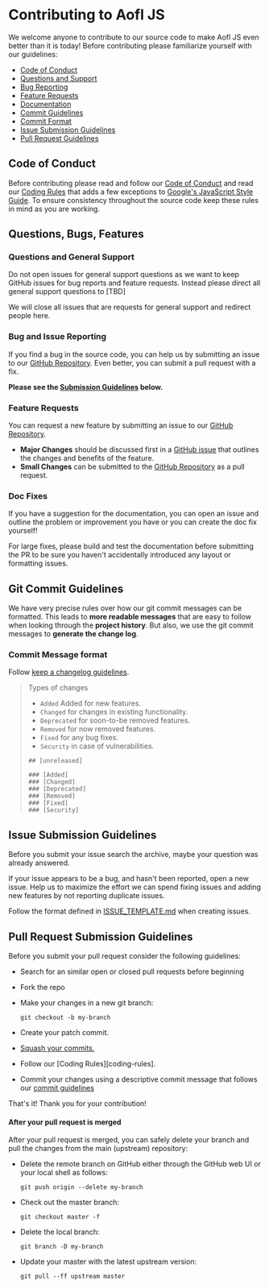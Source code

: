 # Contributing to Aofl JS

We welcome anyone to contribute to our source code to make Aofl JS even better than it is
today! Before contributing please familiarize yourself with our guidelines:

- [Code of Conduct](#code-of-conduct)
- [Questions and Support](#questions-bugs-features)
- [Bug Reporting](#bug-and-issue-reporting)
- [Feature Requests](#feature-requests)
- [Documentation](#doc-fixes)
- [Commit Guidelines](#git-commit-guidelines)
- [Commit Format](#commit-message-format)
- [Issue Submission Guidelines](#issue-submission-guidelines)
- [Pull Request Guidelines](#pull-request-submission-guidelines)

## Code of Conduct

Before contributing please read and follow our [Code of Conduct](https://github.com/ageoflearning/aofl/blob/master/code_of_conduct.md) and read our [Coding Rules](v2.x/housekeeping/coding-standards)
that adds a few exceptions to [Google's JavaScript Style Guide](https://google.github.io/styleguide/javascriptguide.xml). To ensure consistency throughout the source code keep these rules in mind as you are working.

## Questions, Bugs, Features

### Questions and General Support

Do not open issues for general support questions as we want to keep GitHub issues for bug reports
and feature requests. Instead please direct all general support questions to [TBD]

We will close all issues that are requests for general support and redirect people here.

### Bug and Issue Reporting

If you find a bug in the source code, you can help us by submitting an issue to our
[GitHub Repository](https://github.com/ageoflearning/aofl). Even better, you can submit a pull request with a fix.

**Please see the [Submission Guidelines](#issue-submission-guidelines) below.**

### Feature Requests

You can request a new feature by submitting an issue to our [GitHub Repository](https://github.com/ageoflearning/aofl).

- **Major Changes** should be discussed first in a [GitHub issue](https://github.com/AgeOfLearning/aofl/issues) that outlines the changes and benefits of the feature.
- **Small Changes** can be submitted to the [GitHub Repository](https://github.com/AgeOfLearning/aofl/pulls) as a pull request.

### Doc Fixes

If you have a suggestion for the documentation, you can open an issue and outline the problem
or improvement you have or you can create the doc fix yourself!

For large fixes, please build and test the documentation before submitting the PR to be sure you
haven't accidentally introduced any layout or formatting issues.

## Git Commit Guidelines

We have very precise rules over how our git commit messages can be formatted.
This leads to **more readable messages** that are easy to follow when looking
through the **project history**. But also, we use the git commit messages to
**generate the change log**.

### Commit Message format

Follow [keep a changelog guidelines](https://keepachangelog.com/en/1.0.0/#how).

> Types of changes
>
> - `Added` Added for new features.
> - `Changed` for changes in existing functionality.
> - `Deprecated` for soon-to-be removed features.
> - `Removed` for now removed features.
> - `Fixed` for any bug fixes.
> - `Security` in case of vulnerabilities.
> ```
> ## [unreleased]
>
> ### [Added]
> ### [Changed]
> ### [Deprecated]
> ### [Removed]
> ### [Fixed]
> ### [Security]
> ```

## Issue Submission Guidelines

Before you submit your issue search the archive, maybe your question was already answered.

If your issue appears to be a bug, and hasn't been reported, open a new issue. Help us to maximize
the effort we can spend fixing issues and adding new features by not reporting duplicate issues.

Follow the format defined in [ISSUE_TEMPLATE.md](https://github.com/AgeOfLearning/aofl/blob/master/ISSUE_TEMPLATE.md) when creating issues.

## Pull Request Submission Guidelines

Before you submit your pull request consider the following guidelines:

- Search for an similar open or closed pull requests before beginning
- Fork the repo
- Make your changes in a new git branch:

  ```shell
  git checkout -b my-branch
  ```

- Create your patch commit.
- [Squash your commits.](https://davidwalsh.name/squash-commits-git)
- Follow our [Coding Rules][coding-rules].
- Commit your changes using a descriptive commit message that follows our [commit guidelines](#git-commit-guidelines)

That's it! Thank you for your contribution!

#### After your pull request is merged

After your pull request is merged, you can safely delete your branch and pull the changes
from the main (upstream) repository:

- Delete the remote branch on GitHub either through the GitHub web UI or your local shell as follows:

  ```shell
  git push origin --delete my-branch
  ```

- Check out the master branch:

  ```shell
  git checkout master -f
  ```

- Delete the local branch:

  ```shell
  git branch -D my-branch
  ```

- Update your master with the latest upstream version:

  ```shell
  git pull --ff upstream master
  ```
